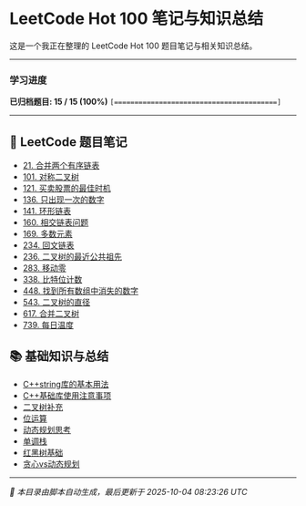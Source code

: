# LeetCode Hot 100 笔记与知识总结

这是一个我正在整理的 LeetCode Hot 100 题目笔记与相关知识总结。

---

### 学习进度

**已归档题目: 15 / 15 (100%)**
`[========================================]`

---
## 🚀 LeetCode 题目笔记
* [21\. 合并两个有序链表](hot100/problems/21.%20合并两个有序链表.md)
* [101\. 对称二叉树](hot100/problems/101.%20对称二叉树.md)
* [121\. 买卖股票的最佳时机](hot100/problems/121.%20买卖股票的最佳时机.md)
* [136\. 只出现一次的数字](hot100/problems/136.%20只出现一次的数字.md)
* [141\. 环形链表](hot100/problems/141.%20环形链表.md)
* [160\. 相交链表问题](hot100/problems/160.%20相交链表问题.md)
* [169\. 多数元素](hot100/problems/169.%20多数元素.md)
* [234\. 回文链表](hot100/problems/234.%20回文链表.md)
* [236\. 二叉树的最近公共祖先](hot100/problems/236.%20二叉树的最近公共祖先.md)
* [283\. 移动零](hot100/problems/283.%20移动零.md)
* [338\. 比特位计数](hot100/problems/338.%20比特位计数.md)
* [448\. 找到所有数组中消失的数字](hot100/problems/448.%20找到所有数组中消失的数字.md)
* [543\. 二叉树的直径](hot100/problems/543.%20二叉树的直径.md)
* [617\. 合并二叉树](hot100/problems/617.%20合并二叉树.md)
* [739\. 每日温度](hot100/problems/739.%20每日温度.md)

## 📚 基础知识与总结
* [C++string库的基本用法](hot100/knowledge/C++string库的基本用法.md)
* [C++基础库使用注意事项](hot100/knowledge/C++基础库使用注意事项.md)
* [二叉树补充](hot100/knowledge/二叉树补充.md)
* [位运算](hot100/knowledge/位运算.md)
* [动态规划思考](hot100/knowledge/动态规划思考.md)
* [单调栈](hot100/knowledge/单调栈.md)
* [红黑树基础](hot100/knowledge/红黑树基础.md)
* [贪心vs动态规划](hot100/knowledge/贪心vs动态规划.md)

---
*🤖 本目录由脚本自动生成，最后更新于 2025-10-04 08:23:26 UTC*
